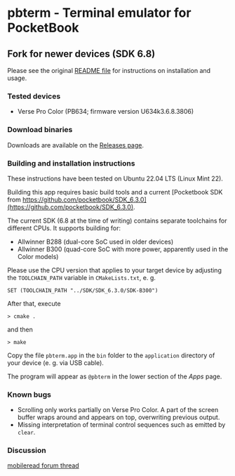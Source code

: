 # pbterm - Terminal emulator for PocketBook
## Fork for newer devices (SDK 6.8)

Please see the original [README file](https://github.com/leomeyer/pbterm?tab=readme-ov-file#readme) for instructions on installation and usage.

### Tested devices

- Verse Pro Color (PB634; firmware version U634k3.6.8.3806)

### Download binaries

Downloads are available on the [Releases page](https://github.com/leomeyer/pbterm/releases).

### Building and installation instructions

These instructions have been tested on Ubuntu 22.04 LTS (Linux Mint 22).

Building this app requires basic build tools and a current [Pocketbook SDK from https://github.com/pocketbook/SDK_6.3.0](https://github.com/pocketbook/SDK_6.3.0).

The current SDK (6.8 at the time of writing) contains separate toolchains for different CPUs. It supports building for:

- Allwinner B288 (dual-core SoC used in older devices)
- Allwinner B300 (quad-core SoC with more power, apparently used in the Color models)

Please use the CPU version that applies to your target device by adjusting the `TOOLCHAIN_PATH` variable in `CMakeLists.txt`, e. g.

`SET (TOOLCHAIN_PATH "../SDK/SDK_6.3.0/SDK-B300")`

After that, execute

`> cmake .`

and then

`> make`

Copy the file `pbterm.app` in the `bin` folder to the `application` directory of your device (e. g. via USB cable).

The program will appear as `@pbterm` in the lower section of the *Apps* page.

### Known bugs

- Scrolling only works partially on Verse Pro Color. A part of the screen buffer wraps around and appears on top, overwriting previous output.
- Missing interpretation of terminal control sequences such as emitted by `clear`.

### Discussion

[mobileread forum thread](https://www.mobileread.com/forums/showthread.php?t=221543)
